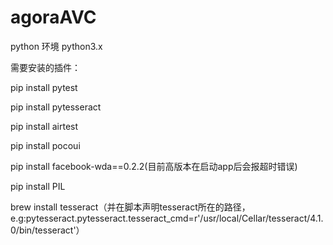 # agoraAVC
python 环境 python3.x

需要安装的插件：

pip install pytest

pip install pytesseract

pip install airtest

pip install pocoui

pip install facebook-wda==0.2.2(目前高版本在启动app后会报超时错误)

pip install PIL

brew install tesseract（并在脚本声明tesseract所在的路径，e.g:pytesseract.pytesseract.tesseract_cmd=r'/usr/local/Cellar/tesseract/4.1.0/bin/tesseract'）
